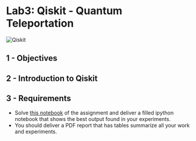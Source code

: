 # Lab3: Qiskit - Quantum Teleportation

![Qiskit]()

## 1 - Objectives

## 2 - Introduction to Qiskit

## 3 - Requirements

* Solve [this notebook](lab3.ipynb) of the assignment and deliver a filled ipython notebook that shows the best output found in your experiments.
* You should deliver a PDF report that has tables summarize all your work and experiments.
